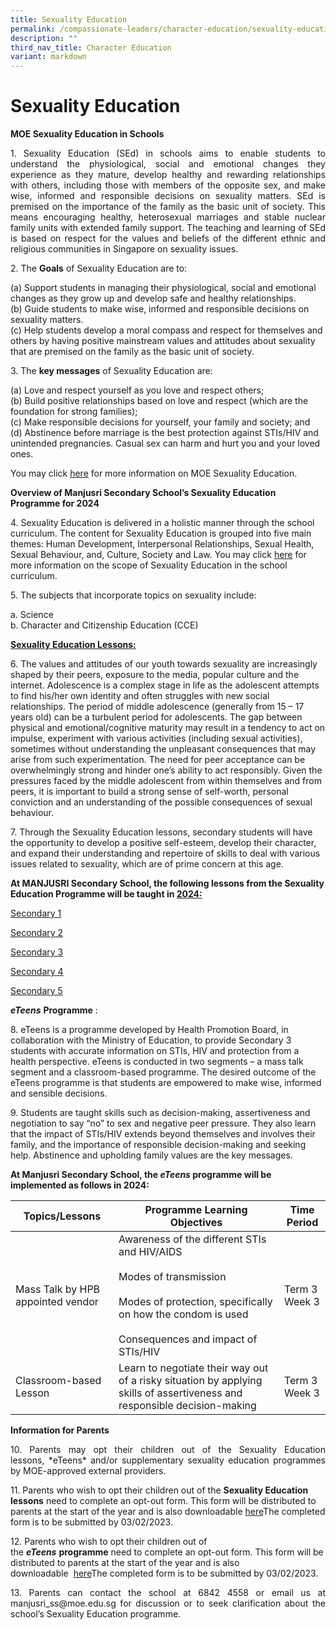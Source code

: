 ```yaml
---
title: Sexuality Education
permalink: /compassionate-leaders/character-education/sexuality-education/
description: ""
third_nav_title: Character Education
variant: markdown
---
```

# Sexuality Education

**MOE Sexuality Education in Schools**

<p style="text-align: justify;">1. Sexuality Education (SEd) in schools aims to enable students to understand the physiological, social and emotional changes they experience as they mature, develop healthy and rewarding relationships with others, including those with members of the opposite sex, and make wise, informed and responsible decisions on sexuality matters. SEd is premised on the importance of the family as the basic unit of society. This means encouraging healthy, heterosexual marriages and stable nuclear family units with extended family support. The teaching and learning of SEd is based on respect for the values and beliefs of the different ethnic and religious communities in Singapore on sexuality issues.
</p>

2\. The <b>Goals</b> of Sexuality Education are to:

(a)	Support students in managing their physiological, social and emotional changes as they grow up and develop safe and healthy relationships. <br>
(b)	Guide students to make wise, informed and responsible decisions on sexuality matters. <br>
(c)	Help students develop a moral compass and respect for themselves and others by having positive mainstream values and attitudes about sexuality that are premised on the family as the basic unit of society. 


3\. The **key messages** of Sexuality Education are:

(a)	Love and respect yourself as you love and respect others;<br>
(b)	Build positive relationships based on love and respect (which are the foundation for strong families);<br>
(c)	Make responsible decisions for yourself, your family and society; and<br>
(d)	Abstinence before marriage is the best protection against STIs/HIV and unintended pregnancies. Casual sex can harm and hurt you and your loved ones.

You may click [here](https://go.gov.sg/moe-sexuality-education)  for more information on MOE Sexuality Education.

**Overview of Manjusri Secondary School’s Sexuality Education Programme for 2024**

4\.	Sexuality Education is delivered in a holistic manner through the school curriculum. The content for Sexuality Education is grouped into five main themes: Human Development, Interpersonal Relationships, Sexual Health, Sexual Behaviour, and, Culture, Society and Law. You may click [here](https://go.gov.sg/moe-sexuality-education-scopehttps://www.moe.gov.sg/programmes/sexuality-education/scope-and-teaching-approach) for more information on the scope of Sexuality Education in the school curriculum.

5\.	The subjects that incorporate topics on sexuality include: 

a.	Science <br>
b.	Character and Citizenship Education (CCE)

**<u>Sexuality Education Lessons:</u>**

6\.	The values and attitudes of our youth towards sexuality are increasingly shaped by their peers, exposure to the media, popular culture and the internet. Adolescence is a complex stage in life as the adolescent attempts to find his/her own identity and often struggles with new social relationships. The period of middle adolescence (generally from 15 – 17 years old) can be a turbulent period for adolescents. The gap between physical and emotional/cognitive maturity may result in a tendency to act on impulse, experiment with various activities (including sexual activities), sometimes without understanding the unpleasant consequences that may arise from such experimentation. The need for peer acceptance can be overwhelmingly strong and hinder one’s ability to act responsibly.  Given the pressures faced by the middle adolescent from within themselves and from peers, it is important to build a strong sense of self-worth, personal conviction and an understanding of the possible consequences of sexual behaviour. 

7\.	Through the Sexuality Education lessons, secondary students will have the opportunity to develop a positive self-esteem, develop their character, and expand their understanding and repertoire of skills to deal with various issues related to sexuality, which are of prime concern at this age. 


**At MANJUSRI Secondary School, the following lessons from the Sexuality Education Programme will be taught in&nbsp;<u>2024:</u>**

[Secondary 1](/files/SED/2024_Info_on_SEd_for_Sec_1.pdf)

[Secondary 2](/files/SED/2024_Info_on_SEd_for_Sec_2.pdf)

[Secondary 3](/files/SED/2024_Info_on_SEd_for_Sec_3.pdf)

[Secondary 4](/files/SED/2024_Info_on_SEd_for_Sec_4.pdf)

[Secondary 5](/files/SED/2024_Info_on_SEd_for_Sec_5.pdf)

_**eTeens**_&nbsp;**Programme**&nbsp;:

8\.	eTeens is a programme developed by Health Promotion Board, in collaboration with the Ministry of Education, to provide Secondary 3 students with accurate information on STIs, HIV and protection from a health perspective. eTeens is conducted in two segments – a mass talk segment and a classroom-based programme. The desired outcome of the eTeens programme is that students are empowered to make wise, informed and sensible decisions.

9\.	Students are taught skills such as decision-making, assertiveness and negotiation to say “no” to sex and negative peer pressure. They also learn that the impact of STIs/HIV extends beyond themselves and involves their family, and the importance of responsible decision-making and seeking help. Abstinence and upholding family values are the key messages. 


**At Manjusri Secondary School, the&nbsp;_eTeens_&nbsp;programme will be implemented as follows in 2024:**

| Topics/Lessons          | Programme Learning Objectives            | Time Period       |
|----------------|----------------|-------------------|
| Mass Talk by HPB appointed vendor | Awareness of the different STIs and HIV/AIDS<br><br>Modes of transmission<br><br>Modes of protection, specifically on how the condom is used<br><br>Consequences and impact of STIs/HIV<br> | Term 3 <br>Week 3 |
| Classroom-based Lesson            | Learn to negotiate their way out of a risky situation by applying skills of assertiveness and responsible decision-making<br>                                                               | Term 3 <br>Week 3 |



**Information for Parents**

<p style="text-align: justify;">10. Parents may opt their children out of the Sexuality Education lessons,&nbsp;*eTeens*&nbsp;and/or supplementary sexuality education programmes by MOE-approved external providers.</p>

11\. Parents who wish to opt their children out of the&nbsp;**Sexuality Education lessons**&nbsp;need to complete an opt-out form. This form will be distributed to parents at the start of the year and is also downloadable&nbsp;[here](/files/CCE/MJR%20MOE%20Sexuality%20Education%20Annex%20A.pdf)The completed form is to be submitted by 03/02/2023.

12\. Parents who wish to opt their children out of the&nbsp;**_eTeens_**&nbsp;**programme**&nbsp;need to complete an opt-out form. This form will be distributed to parents at the start of the year and is also downloadable&nbsp;&nbsp;[here](/files/CCE/MJR%20MOE%20Sexuality%20Education%20Annex%20B.pdf)The completed form is to be submitted by 03/02/2023.

<p style="text-align: justify;">13.&nbsp;Parents can contact the school at&nbsp;6842 4558 or email us at manjusri_ss@moe.edu.sg for discussion or to seek clarification about the school’s Sexuality Education programme.</p>